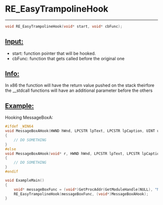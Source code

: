 # RE_EasyTrampolineHook
---
```cpp
void RE_EasyTrampolineHook(void* start, void* cbFunc);
```

## <ins>Input:</ins>
* start: function pointer that will be hooked.
* cbFunc: function that gets called before the original one

## <ins>Info:</ins>
In x86 the function will have the return value pushed on the stack 
theirfore the __stdcall functions will have an additional parameter before the others

## <ins>Example:</ins>
Hooking MessageBoxA:
```cpp
#ifdef _WIN64
void MessageBoxAHook(HWND hWnd, LPCSTR lpText, LPCSTR lpCaption, UINT uType)
{
    // DO SOMETHING
}
#else
void MessageBoxAHook(void* r, HWND hWnd, LPCSTR lpText, LPCSTR lpCaption, UINT uType)
{
    // DO SOMETHING
}
#endif

void ExampleMain()
{
    void* messageBoxFunc = (void*)GetProcAddr(GetModuleHandle(NULL), "MessageBoxA");
    RE_EasyTrampolineHook(messageBoxFunc, (void*)MessageBoxAHook);
}
```